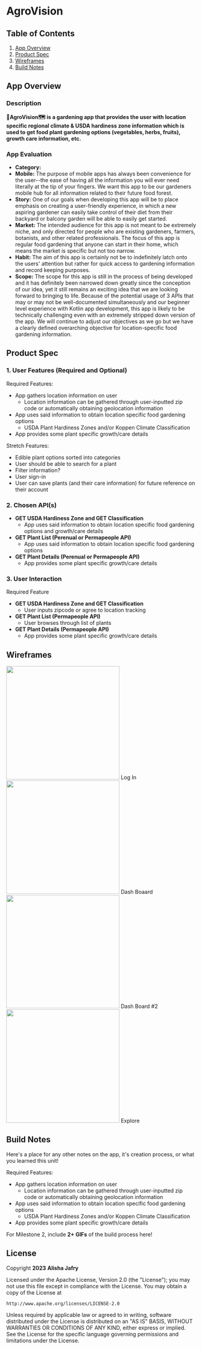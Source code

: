 # **AgroVision**

## Table of Contents

1. [App Overview](#App-Overview)
1. [Product Spec](#Product-Spec)
1. [Wireframes](#Wireframes)
1. [Build Notes](#Build-Notes)

## App Overview

### Description 

**🌱AgroVision🗺️ is a gardening app that provides the user with location specific regional climate & USDA hardiness zone information which is used to get food plant gardening options (vegetables, herbs, fruits), growth care information, etc.**

### App Evaluation

<!-- Evaluation of your app across the following attributes -->

- **Category:** 
- **Mobile:** The purpose of mobile apps has always been convenience for the user--the ease of having all the information you will ever need literally at the tip of your fingers. We want this app to be our gardeners mobile hub for all information related to their future food forest.
- **Story:** One of our goals when developing this app will be to place emphasis on creating a user-friendly experience, in which a new aspiring gardener can easily take control of their diet from their backyard or balcony garden will be able to easily get started. 
- **Market:** The intended audience for this app is not meant to be extremely niche, and only directed for people who are existing gardeners, farmers, botanists, and other related professionals. The focus of this app is regular food gardening that anyone can start in their home, which means the market is specific but not too narrow.
- **Habit:** The aim of this app is certainly not be to indefinitely latch onto the users' attention but rather for quick access to gardening information and record keeping purposes.
- **Scope:** The scope for this app is still in the process of being developed and it has definitely been narrowed down greatly since the conception of our idea, yet it still remains an exciting idea that we are looking forward to bringing to life. Because of the potential usage of 3 APIs that may or may not be well-documented simultaneously and our beginner level experience with Kotlin app development, this app is likely to be technically challenging even with an extremely stripped down version of the app. We will continue to adjust our objectives as we go but we have a clearly defined overarching objective for location-specific food gardening information.


## Product Spec

### 1. User Features (Required and Optional)

Required Features:

- App gathers location information on user
    - Location information can be gathered through user-inputted zip code or automatically obtaining geolocation information 
- App uses said information to obtain location specific food gardening options
    - USDA Plant Hardiness Zones and/or Koppen Climate Classification
- App provides some plant specific growth/care details

Stretch Features:

- Edible plant options sorted into categories
- User should be able to search for a plant
- Filter information? 
- User sign-in 
- User can save plants (and their care information) for future reference on their account

### 2. Chosen API(s)

- **GET USDA Hardiness Zone and GET Classification**
  - App uses said information to obtain location specific food gardening options and growth/care details
- **GET Plant List (Perenual or Permapeople API)**
    - App uses said information to obtain location specific food gardening options
- **GET Plant Details (Perenual or Permapeople API)**
    - App provides some plant specific growth/care details

### 3. User Interaction

Required Feature

- **GET USDA Hardiness Zone and GET Classification**
  - User inputs zipcode or agree to location tracking
- **GET Plant List (Permapeople API)**
    - User browses through list of plants
- **GET Plant Details (Permapeople API)**
    - App provides some plant specific growth/care details

## Wireframes

<!-- Add picture of your hand sketched wireframes in this section -->
<img src="https://user-images.githubusercontent.com/101878146/233756216-704f4e24-5767-4ab1-8f6f-091c3355ddc9.jpg" width=300>
Log In


<img src="https://user-images.githubusercontent.com/101878146/233756299-3765f7a4-82d6-496e-ab78-6c8382086b15.jpg" width=300>
Dash Boaard


<img src="https://user-images.githubusercontent.com/101878146/233756311-62c0eeaf-c4bd-4aae-a0cb-08300cf30546.jpg" width=300>
Dash Board #2


<img src="https://user-images.githubusercontent.com/101878146/233756328-2c8ce7ce-1c79-466f-a7b3-a6fb1f527835.jpg" width=300>
Explore


## Build Notes

Here's a place for any other notes on the app, it's creation 
process, or what you learned this unit!  


Required Features:

- App gathers location information on user
    - Location information can be gathered through user-inputted zip code or automatically obtaining geolocation information 
- App uses said information to obtain location specific food gardening options
    - USDA Plant Hardiness Zones and/or Koppen Climate Classification
- App provides some plant specific growth/care details


For Milestone 2, include **2+ GIFs** of the build process here!

## License

Copyright **2023** **Alisha Jafry**

Licensed under the Apache License, Version 2.0 (the "License");
you may not use this file except in compliance with the License.
You may obtain a copy of the License at

    http://www.apache.org/licenses/LICENSE-2.0

Unless required by applicable law or agreed to in writing, software
distributed under the License is distributed on an "AS IS" BASIS,
WITHOUT WARRANTIES OR CONDITIONS OF ANY KIND, either express or implied.
See the License for the specific language governing permissions and
limitations under the License.
